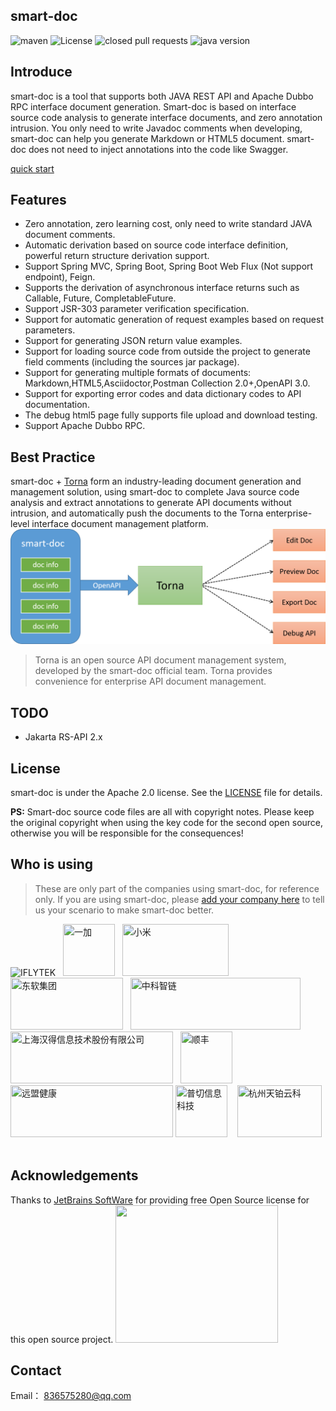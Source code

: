 ## smart-doc


![maven](https://img.shields.io/maven-central/v/com.github.shalousun/smart-doc)
![License](https://img.shields.io/badge/license-Apache%202-green.svg)
![closed pull requests](https://img.shields.io/github/issues-pr-closed/shalousun/smart-doc)
![java version](https://img.shields.io/badge/JAVA-1.8+-green.svg)

## Introduce
smart-doc is a tool that supports both JAVA REST API and Apache Dubbo RPC interface document generation. Smart-doc is based on interface source code analysis to generate interface documents, and zero annotation intrusion. You only need to write Javadoc comments when developing, smart-doc can help you generate Markdown or HTML5 document. smart-doc does not need to inject annotations into the code like Swagger.

[quick start](start/quickstart.md) 

## Features
- Zero annotation, zero learning cost, only need to write standard JAVA document comments.
- Automatic derivation based on source code interface definition, powerful return structure derivation support.
- Support Spring MVC, Spring Boot, Spring Boot Web Flux (Not support endpoint), Feign.
- Supports the derivation of asynchronous interface returns such as Callable, Future, CompletableFuture.
- Support JSR-303 parameter verification specification.
- Support for automatic generation of request examples based on request parameters.
- Support for generating JSON return value examples.
- Support for loading source code from outside the project to generate field comments (including the sources jar
  package).
- Support for generating multiple formats of documents: Markdown,HTML5,Asciidoctor,Postman Collection 2.0+,OpenAPI 3.0.
- Support for exporting error codes and data dictionary codes to API documentation.
- The debug html5 page fully supports file upload and download testing.
- Support Apache Dubbo RPC.


## Best Practice
smart-doc + [Torna](http://torna.cn/) form an industry-leading document generation and management solution, using smart-doc to complete Java source code analysis and extract annotations to generate API documents without intrusion, and automatically push the documents to the Torna enterprise-level interface document management platform.
![smart-doc + Torna](./_images/smart-doc-en.png)

> Torna is an open source API document management system, developed by the smart-doc official team. Torna provides convenience for enterprise API document management.


## TODO
- Jakarta RS-API 2.x


## License

smart-doc is under the Apache 2.0 license. See the [LICENSE](https://github.com/smart-doc-group/smart-doc/blob/master/LICENSE) file for details.

**PS:** Smart-doc source code files are all with copyright notes. Please keep the original copyright when using the key code for the second open source, otherwise you will be responsible for the consequences!


## Who is using

> These are only part of the companies using smart-doc, for reference only. If you are using smart-doc, please [add your company here](https://github.com/smart-doc-group/smart-doc/issues/12) to tell us your scenario to make smart-doc better.

![IFLYTEK](https://gitee.com/smart-doc-team/smart-doc/raw/master/images/known-users/iflytek.png)
&nbsp;&nbsp;<img src="https://gitee.com/smart-doc-team/smart-doc/raw/master/images/known-users/oneplus.png" title="一加" width="83px" height="83px"/>
&nbsp;&nbsp;<img src="https://gitee.com/smart-doc-team/smart-doc/raw/master/images/known-users/xiaomi.png" title="小米" width="170px" height="83px"/>
&nbsp;&nbsp;<img src="https://gitee.com/smart-doc-team/smart-doc/raw/master/images/known-users/neusoft.png" title="东软集团" width="180px" height="83px"/>
&nbsp;&nbsp;<img src="https://gitee.com/smart-doc-team/smart-doc/raw/master/images/known-users/zhongkezhilian.png" title="中科智链" width="272px" height="83px"/>
&nbsp;&nbsp;<img src="https://www.hand-china.com/static/img/hand-logo.svg" title="上海汉得信息技术股份有限公司" width="260px" height="83px"/>
&nbsp;&nbsp;<img src="https://gitee.com/smart-doc-team/smart-doc/raw/master/images/known-users/shunfeng.png" title="顺丰" width="83px" height="83px"/>
&nbsp;&nbsp;<img src="https://gitee.com/smart-doc-team/smart-doc/raw/master/images/known-users/yuanmengjiankang.png" title="远盟健康" width="260px" height="83px"/>
<img src="https://gitee.com/smart-doc-team/smart-doc/raw/master/images/known-users/puqie_gaitubao_100x100.jpg" title="普切信息科技" width="83px" height="83px"/>
&nbsp;&nbsp;
<img src="https://gitee.com/smart-doc-team/smart-doc/raw/master/images/known-users/tianbo-tech.png" title="杭州天铂云科" width="135px" height="83px"/>
&nbsp;&nbsp;



## Acknowledgements
Thanks to [JetBrains SoftWare](https://www.jetbrains.com) for providing free Open Source license for this open source project. 
<img src="https://gitee.com/smart-doc-team/smart-doc/raw/master/images/jetbrains-variant-3.png" width="260px" height="220px"/>

## Contact

Email： 836575280@qq.com



